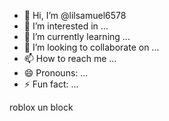 - 👋 Hi, I’m @lilsamuel6578
- 👀 I’m interested in ...
- 🌱 I’m currently learning ...
- 💞️ I’m looking to collaborate on ...
- 📫 How to reach me ...
- 😄 Pronouns: ...
- ⚡ Fun fact: ...

<!---
lilsamuel6578/lilsamuel6578 is a ✨ special ✨ repository because its `README.md` (this file) appears on your GitHub profile.
You can click the Preview link to take a look at your changes.
---> roblox un block


